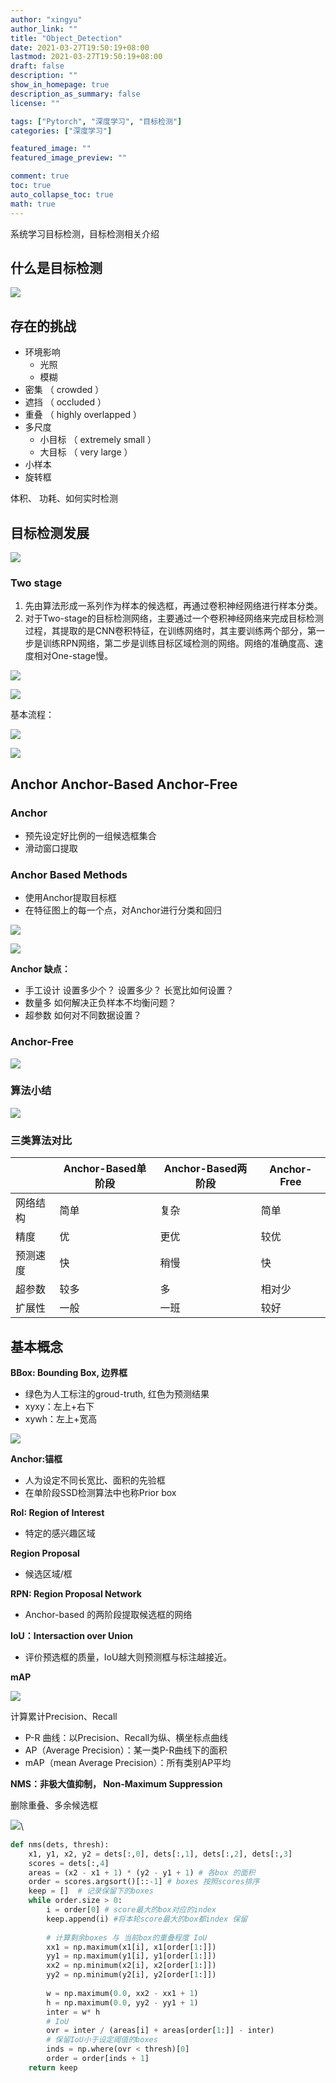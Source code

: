 ```yaml
---
author: "xingyu"
author_link: ""
title: "Object_Detection"
date: 2021-03-27T19:50:19+08:00
lastmod: 2021-03-27T19:50:19+08:00
draft: false
description: ""
show_in_homepage: true
description_as_summary: false
license: ""

tags: ["Pytorch", "深度学习", "目标检测"]
categories: ["深度学习"]

featured_image: ""
featured_image_preview: ""

comment: true
toc: true
auto_collapse_toc: true
math: true
---
```


系统学习目标检测，目标检测相关介绍

<!--more-->

## 什么是目标检测

![](https://blog-1254266736.cos.ap-nanjing.myqcloud.com/img/20210327195711.png)

## 存在的挑战

* 环境影响
  * 光照
  * 模糊
* 密集 （ crowded ）
* 遮挡 （ occluded ）
* 重叠 （ highly overlapped ）
* 多尺度
  * 小目标 （ extremely small ）
  * 大目标 （ very large ）
* 小样本
* 旋转框

体积、 功耗、如何实时检测

## 目标检测发展

![](https://blog-1254266736.cos.ap-nanjing.myqcloud.com/img/20210327200000.png)

### Two stage

1. 先由算法形成一系列作为样本的候选框，再通过卷积神经网络进行样本分类。
2. 对于Two-stage的目标检测网络，主要通过一个卷积神经网络来完成目标检测过程，其提取的是CNN卷积特征，在训练网络时，其主要训练两个部分，第一步是训练RPN网络，第二步是训练目标区域检测的网络。网络的准确度高、速度相对One-stage慢。

![](https://blog-1254266736.cos.ap-nanjing.myqcloud.com/img/20210327200228.png)



![](https://blog-1254266736.cos.ap-nanjing.myqcloud.com/img/20210327200243.png)

基本流程：

![](https://blog-1254266736.cos.ap-nanjing.myqcloud.com/img/20210327200334.png)

![](https://blog-1254266736.cos.ap-nanjing.myqcloud.com/img/20210327200401.png)

## Anchor  Anchor-Based  Anchor-Free

### Anchor

* 预先设定好比例的一组候选框集合
* 滑动窗口提取

### Anchor Based Methods

* 使用Anchor提取目标框
* 在特征图上的每一个点，对Anchor进行分类和回归

![](https://blog-1254266736.cos.ap-nanjing.myqcloud.com/img/20210327201409.png)

![](https://blog-1254266736.cos.ap-nanjing.myqcloud.com/img/20210327201423.png)

**Anchor 缺点：**

* 手工设计   设置多少个？ 设置多少？ 长宽比如何设置？
* 数量多   如何解决正负样本不均衡问题？
* 超参数   如何对不同数据设置？

### Anchor-Free

![](https://blog-1254266736.cos.ap-nanjing.myqcloud.com/img/20210327201632.png)

### 算法小结

![](https://blog-1254266736.cos.ap-nanjing.myqcloud.com/img/20210327201649.png)

### 三类算法对比

|          | Anchor-Based单阶段 | Anchor-Based两阶段 | Anchor-Free |
| -------- | ------------------ | ------------------ | ----------- |
| 网络结构 | 简单               | 复杂               | 简单        |
| 精度     | 优                 | 更优               | 较优        |
| 预测速度 | 快                 | 稍慢               | 快          |
| 超参数   | 较多               | 多                 | 相对少      |
| 扩展性   | 一般               | 一班               | 较好        |

## 基本概念

**BBox: Bounding Box, 边界框**

* 绿色为人工标注的groud-truth, 红色为预测结果
* xyxy：左上+右下
* xywh：左上+宽高

![](https://blog-1254266736.cos.ap-nanjing.myqcloud.com/img/20210327202801.png)

**Anchor:锚框**

* 人为设定不同长宽比、面积的先验框
* 在单阶段SSD检测算法中也称Prior box

**RoI: Region of Interest**

* 特定的感兴趣区域

**Region Proposal**

* 候选区域/框

**RPN: Region Proposal Network**

* Anchor-based 的两阶段提取候选框的网络

**IoU：Intersaction over Union**

* 评价预选框的质量，IoU越大则预测框与标注越接近。

**mAP**

![](https://blog-1254266736.cos.ap-nanjing.myqcloud.com/img/20210327202821.png)

计算累计Precision、Recall

* P-R 曲线：以Precision、Recall为纵、横坐标点曲线
* AP（Average Precision）：某一类P-R曲线下的面积
* mAP（mean Average Precision）：所有类别AP平均

**NMS：非极大值抑制， Non-Maximum Suppression**

删除重叠、多余候选框

![](https://blog-1254266736.cos.ap-nanjing.myqcloud.com/img/20210327203113.png)\

```python
def nms(dets, thresh):
	x1, y1, x2, y2 = dets[:,0], dets[:,1], dets[:,2], dets[:,3]
	scores = dets[:,4]
	areas = (x2 - x1 + 1) * (y2 - y1 + 1) # 各box 的面积
	order = scores.argsort()[::-1] # boxes 按照scores排序
	keep = []  # 记录保留下的boxes
	while order.size > 0:
		i = order[0] # score最大的box对应的index
		keep.append(i) #将本轮score最大的box都index 保留
		
		# 计算剩余boxes 与 当前box的重叠程度 IoU
		xx1 = np.maximum(x1[i], x1[order[1:]])
		yy1 = np.maximum(y1[i], y1[order[1:]])
		xx2 = np.minimum(x2[i], x2[order[1:]])
		yy2 = np.minimum(y2[i], y2[order[1:]])
		
		w = np.maximum(0.0, xx2 - xx1 + 1)
		h = np.maximum(0.0, yy2 - yy1 + 1)
		inter = w* h
		# IoU
		ovr = inter / (areas[i] + areas[order[1:]] - inter)
		# 保留IoU小于设定阈值的boxes
		inds = np.where(ovr < thresh)[0]
		order = order[inds + 1]
	return keep
```

